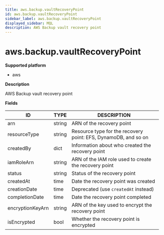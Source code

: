 ```yaml
---
title: aws.backup.vaultRecoveryPoint
id: aws.backup.vaultRecoveryPoint
sidebar_label: aws.backup.vaultRecoveryPoint
displayed_sidebar: MQL
description: AWS Backup vault recovery point
---
```


# aws.backup.vaultRecoveryPoint

**Supported platform**

- aws

**Description**

AWS Backup vault recovery point

**Fields**

| ID               | TYPE   | DESCRIPTION                                                    |
| ---------------- | ------ | -------------------------------------------------------------- |
| arn              | string | ARN of the recovery point                                      |
| resourceType     | string | Resource type for the recovery point: EFS, DynamoDB, and so on |
| createdBy        | dict   | Information about who created the recovery point               |
| iamRoleArn       | string | ARN of the IAM role used to create the recovery point          |
| status           | string | Status of the recovery point                                   |
| createdAt        | time   | Date the recovery point was created                            |
| creationDate     | time   | Deprecated (use `createdAt` instead)                           |
| completionDate   | time   | Date the recovery point completed                              |
| encryptionKeyArn | string | ARN of the key used to encrypt the recovery point              |
| isEncrypted      | bool   | Whether the recovery point is encrypted                        |
